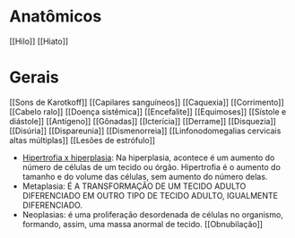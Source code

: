# Anatômicos
[[Hilo]]
[[Hiato]]
# Gerais 
[[Sons de Karotkoff]]
[[Capilares sanguíneos]]
[[Caquexia]]
[[Corrimento]]
[[Cabelo ralo]]
[[Doença sistêmica]]
[[Encefalite]]
[[Equimoses]]
[[Sístole e diástole]]
[[Antígeno]]
[[Gônadas]]
[[Icterícia]]
[[Derrame]]
[[Disquezia]]
[[Disúria]]
[[Dispareunia]]
[[Dismenorreia]]
[[Linfonodomegalias cervicais altas múltiplas]]
[[Lesões de estrófulo]]
* [Hipertrofia x hiperplasia](https://www.abc.med.br/p/543127/hiperplasia-definicao-diferenca-entre-hiperplasia-e-hipertrofia-causas-manifestacoes-e-evolucao.htm): Na hiperplasia, acontece é um aumento do número de células de um tecido ou órgão. Hipertrofia é o aumento do tamanho e do volume das células, sem aumento do número delas.
* Metaplasia: É A TRANSFORMAÇÃO DE UM TECIDO ADULTO DIFERENCIADO EM OUTRO TIPO DE TECIDO ADULTO, IGUALMENTE DIFERENCIADO.
* Neoplasias: é uma proliferação desordenada de células no organismo, formando, assim, uma massa anormal de tecido.
[[Obnubilação]]
